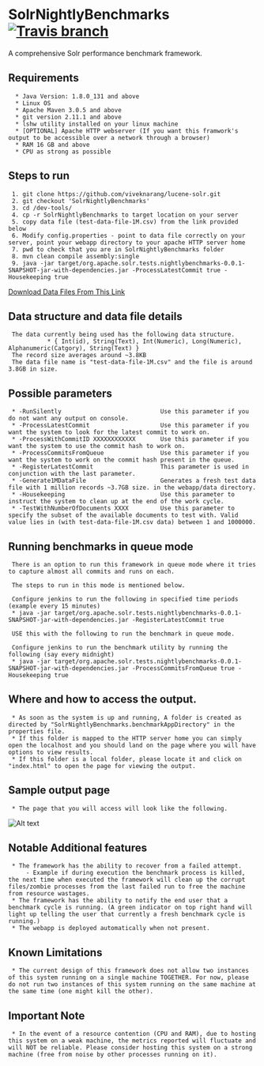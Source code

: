 # SolrNightlyBenchmarks  [![Travis branch](https://img.shields.io/travis/rust-lang/rust/master.svg)]()

A comprehensive Solr performance benchmark framework.

## Requirements

      * Java Version: 1.8.0_131 and above
      * Linux OS
      * Apache Maven 3.0.5 and above
      * git version 2.11.1 and above
      * lshw utility installed on your linux machine
      * [OPTIONAL] Apache HTTP webserver (If you want this framwork's output to be accessible over a network through a browser)
      * RAM 16 GB and above
      * CPU as strong as possible

## Steps to run

     1. git clone https://github.com/viveknarang/lucene-solr.git
     2. git checkout 'SolrNightlyBenchmarks'
     3. cd /dev-tools/
     4. cp -r SolrNightlyBenchmarks to target location on your server
     5. copy data file (test-data-file-1M.csv) from the link provided below
     6. Modify config.properties - point to data file correctly on your server, point your webapp directory to your apache HTTP server home
     7. pwd to check that you are in SolrNightlyBenchmarks folder
     8. mvn clean compile assembly:single
     9. java -jar target/org.apache.solr.tests.nightlybenchmarks-0.0.1-SNAPSHOT-jar-with-dependencies.jar -ProcessLatestCommit true -Housekeeping true 
     
[Download Data Files From This Link](http://212.47.227.9/data/) 

## Data structure and data file details

     The data currently being used has the following data structure.     
               * { Int(id), String(Text), Int(Numeric), Long(Numeric), Alphanumeric(Catgory), String(Text) }
     The record size averages around ~3.8KB
     The data file name is "test-data-file-1M.csv" and the file is around 3.8GB in size.

## Possible parameters

     * -RunSilently                            Use this parameter if you do not want any output on console.
     * -ProcessLatestCommit                    Use this parameter if you want the system to look for the latest commit to work on.
     * -ProcessWithCommitID XXXXXXXXXXXX       Use this parameter if you want the system to use the commit hash to work on.
     * -ProcessCommitsFromQueue                Use this parameter if you want the system to work on the commit hash present in the queue.
     * -RegisterLatestCommit                   This parameter is used in conjunction with the last parameter. 
     * -Generate1MDataFile                     Generates a fresh test data file with 1 million records ~3.7GB size. in the webapp/data directory.     
     * -Housekeeping                           Use this parameter to instruct the system to clean up at the end of the work cycle.
     * -TestWithNumberOfDocuments XXXX         Use this parameter to specify the subset of the available documents to test with. Valid value lies in (with test-data-file-1M.csv data) between 1 and 1000000.
     
## Running benchmarks in queue mode

     There is an option to run this framework in queue mode where it tries to capture almost all commits and runs on each. 
     
     The steps to run in this mode is mentioned below.
     
     Configure jenkins to run the following in specified time periods (example every 15 minutes) 
     * java -jar target/org.apache.solr.tests.nightlybenchmarks-0.0.1-SNAPSHOT-jar-with-dependencies.jar -RegisterLatestCommit true
     
     USE this with the following to run the benchmark in queue mode. 
     
     Configure jenkins to run the benchmark utility by running the following (say every midnight)
     * java -jar target/org.apache.solr.tests.nightlybenchmarks-0.0.1-SNAPSHOT-jar-with-dependencies.jar -ProcessCommitsFromQueue true -Housekeeping true 
     
## Where and how to access the output.

     * As soon as the system is up and running, A folder is created as directed by "SolrNightlyBenchmarks.benchmarkAppDirectory" in the properties file.
     * If this folder is mapped to the HTTP server home you can simply open the localhost and you should land on the page where you will have options to view results.
     * If this folder is a local folder, please locate it and click on "index.html" to open the page for viewing the output. 

## Sample output page
     * The page that you will access will look like the following. 

![Alt text](http://www.viveknarang.com/gsoc/snb_screenshot.PNG)

## Notable Additional features

     * The framework has the ability to recover from a failed attempt.
         - Example if during execution the benchmark process is killed, the next time when executed the framework will clean up the corrupt files/zombie processes from the last failed run to free the machine from resource wastages.
     * The framework has the ability to notify the end user that a benchmark cycle is running. (A green indicator on top right hand will light up telling the user that currently a fresh benchmark cycle is running.)
     * The webapp is deployed automatically when not present.  
     
## Known Limitations
     * The current design of this framework does not allow two instances of this system running on a single machine TOGETHER. For now, please do not run two instances of this system running on the same machine at the same time (one might kill the other). 
     
## Important Note
     * In the event of a resource contention (CPU and RAM), due to hosting this system on a weak machine, the metrics reported will fluctuate and will NOT be reliable. Please consider hosting this system on a strong machine (free from noise by other processes running on it). 
    
    
   
     
     

     
      

